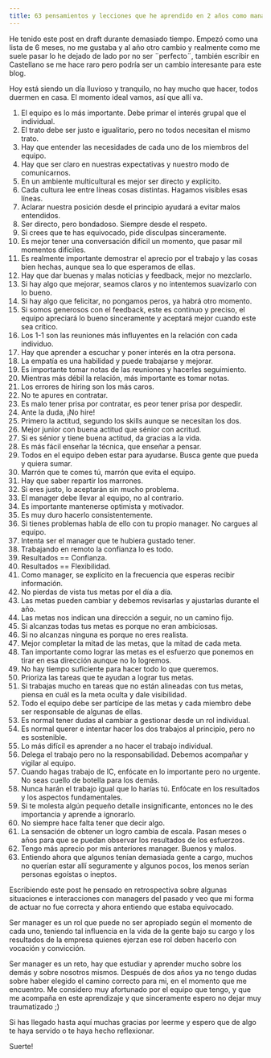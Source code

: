 ```yaml
---
title: 63 pensamientos y lecciones que he aprendido en 2 años como manager
---
```


He tenido este post en draft durante demasiado tiempo. Empezó como una lista de 6 meses, no me gustaba y al año otro cambio y realmente como me suele pasar lo he dejado de lado por no ser ¨perfecto¨, también escribir en Castellano se me hace raro pero podría ser un cambio interesante para este blog.

Hoy está siendo un día lluvioso y tranquilo, no hay mucho que hacer, todos duermen en casa. El momento ideal vamos, así que allí va.

1. El equipo es lo más importante. Debe primar el interés grupal que el individual.
2. El trato debe ser justo e igualitario, pero no todos necesitan el mismo trato.
3. Hay que entender las necesidades de cada uno de los miembros del equipo.
4. Hay que ser claro en nuestras expectativas y nuestro modo de comunicarnos.
5. En un ambiente multicultural es mejor ser directo y explícito.
6. Cada cultura lee entre líneas cosas distintas. Hagamos visibles esas líneas.
7. Aclarar nuestra posición desde el principio ayudará a evitar malos entendidos.
8. Ser directo, pero bondadoso. Siempre desde el respeto.
9. Si crees que te has equivocado, pide disculpas sinceramente.
10. Es mejor tener una conversación difícil un momento, que pasar mil momentos difíciles.
11. Es realmente importante demostrar el aprecio por el trabajo y las cosas bien hechas, aunque sea lo que esperamos de ellas.
12. Hay que dar buenas y malas noticias y feedback, mejor no mezclarlo.
13. Si hay algo que mejorar, seamos claros y no intentemos suavizarlo con lo bueno.
14. Si hay algo que felicitar, no pongamos peros, ya habrá otro momento.
15. Si somos generosos con el feedback, este es continuo y preciso, el equipo apreciará lo bueno sinceramente y aceptará mejor cuando este sea crítico.
16. Los 1-1 son las reuniones más influyentes en la relación con cada individuo.
17. Hay que aprender a escuchar y poner interés en la otra persona.
18. La empatía es una habilidad y puede trabajarse y mejorar.
19. Es importante tomar notas de las reuniones y hacerles seguimiento.
20. Mientras más débil la relación, más importante es tomar notas.
21. Los errores de hiring son los más caros.
22. No te apures en contratar.
23. Es malo tener prisa por contratar, es peor tener prisa por despedir.
24. Ante la duda, ¡No hire!
25. Primero la actitud, segundo los skills aunque se necesitan los dos.
26. Mejor junior con buena actitud que sénior con acritud.
27. Si es sénior y tiene buena actitud, da gracias a la vida.
28. Es más fácil enseñar la técnica, que enseñar a pensar.
29. Todos en el equipo deben estar para ayudarse. Busca gente que pueda y quiera sumar.
30. Marrón que te comes tú, marrón que evita el equipo.
31. Hay que saber repartir los marrones.
32. Si eres justo, lo aceptarán sin mucho problema.
33. El manager debe llevar al equipo, no al contrario.
34. Es importante mantenerse optimista y motivador.
35. Es muy duro hacerlo consistentemente.
36. Si tienes problemas habla de ello con tu propio manager. No cargues al equipo.
37. Intenta ser el manager que te hubiera gustado tener.
38. Trabajando en remoto la confianza lo es todo.
39. Resultados == Confianza.
40. Resultados == Flexibilidad.
41. Como manager, se explícito en la frecuencia que esperas recibir información.
42. No pierdas de vista tus metas por el día a día.
43. Las metas pueden cambiar y debemos revisarlas y ajustarlas durante el año.
44. Las metas nos indican una dirección a seguir, no un camino fijo.
45. Si alcanzas todas tus metas es porque no eran ambiciosas.
46. Si no alcanzas ninguna es porque no eres realista.
47. Mejor completar la mitad de las metas, que la mitad de cada meta.
48. Tan importante como lograr las metas es el esfuerzo que ponemos en tirar en esa dirección aunque no lo logremos.
49. No hay tiempo suficiente para hacer todo lo que queremos.
50. Prioriza las tareas que te ayudan a lograr tus metas.
51. Si trabajas mucho en tareas que no están alineadas con tus metas, piensa en cuál es la meta oculta y dale visibilidad.
52. Todo el equipo debe ser partícipe de las metas y cada miembro debe ser responsable de algunas de ellas.
53. Es normal tener dudas al cambiar a gestionar desde un rol individual.
54. Es normal querer e intentar hacer los dos trabajos al principio, pero no es sostenible.
55. Lo más difícil es aprender a no hacer el trabajo individual.
56. Delega el trabajo pero no la responsabilidad. Debemos acompañar y vigilar al equipo.
57. Cuando hagas trabajo de IC, enfócate en lo importante pero no urgente. No seas cuello de botella para los demás.
58. Nunca harán el trabajo igual que lo harías tú. Enfócate en los resultados y los aspectos fundamentales.
59. Si te molesta algún pequeño detalle insignificante, entonces no le des importancia y aprende a ignorarlo.
60. No siempre hace falta tener que decir algo.
61. La sensación de obtener un logro cambia de escala. Pasan meses o años para que se puedan observar los resultados de los esfuerzos.
62. Tengo más aprecio por mis anteriores manager. Buenos y malos.
63. Entiendo ahora que algunos tenían demasiada gente a cargo, muchos no querían estar allí seguramente y algunos pocos, los menos serían personas egoístas o ineptos.

Escribiendo este post he pensado en retrospectiva sobre algunas situaciones e interacciones con managers del pasado y veo que mi forma de actuar no fue correcta y ahora entiendo que estaba equivocado.

Ser manager es un rol que puede no ser apropiado según el momento de cada uno, teniendo tal influencia en la vida de la gente bajo su cargo y los resultados de la empresa quienes ejerzan ese rol deben hacerlo con vocación y convicción.

Ser manager es un reto, hay que estudiar y aprender mucho sobre los demás y sobre nosotros mismos. Después de dos años ya no tengo dudas sobre haber elegido el camino correcto para mi, en el momento que me encuentro. Me considero muy afortunado por el equipo que tengo, y que me acompaña en este aprendizaje y que sinceramente espero no dejar muy traumatizado ;)

Si has llegado hasta aquí muchas gracias por leerme y espero que de algo te haya servido o te haya hecho reflexionar.

Suerte!

